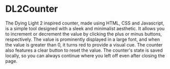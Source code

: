# DL2Counter
The Dying Light 2 inspired counter, made using HTML, CSS and Javascript, is a simple tool designed with a sleek and minimalist aesthetic. It allows you to increment or decrement the value by clicking the plus or minus buttons, respectively. The value is prominently displayed in a large font, and when the value is greater than 0, it turns red to provide a visual cue. The counter also features a clear button to reset the value. The counter's state is saved locally, so you can always continue where you left off even after closing the page.

